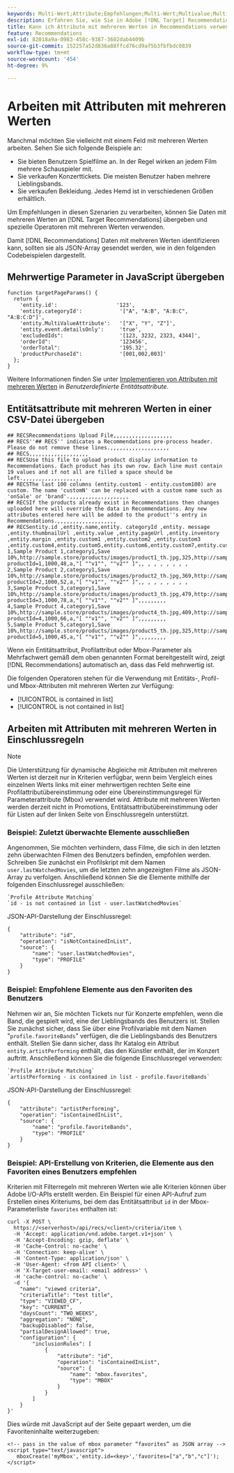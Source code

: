 ```yaml
---
keywords: Multi-Wert;Attribute;Empfehlungen;Multi-Wert;Multivalue;Multi-Wert
description: Erfahren Sie, wie Sie in Adobe [!DNL Target] Recommendations mit einem Feld mit mehreren Werten arbeiten, indem Sie spezielle Operatoren mit mehreren Werten verwenden, z. B. bei der Empfehlung von Filmen mit mehreren Schauspielern.
title: Kann ich Attribute mit mehreren Werten in Recommendations verwenden?
feature: Recommendations
exl-id: 82018a9a-0983-458c-9387-3602dab4409b
source-git-commit: 152257a52d836a88ffcd76cd9af5b3fbfbdc0839
workflow-type: tm+mt
source-wordcount: '454'
ht-degree: 9%

---
```


# Arbeiten mit Attributen mit mehreren Werten

Manchmal möchten Sie vielleicht mit einem Feld mit mehreren Werten arbeiten. Sehen Sie sich folgende Beispiele an:

* Sie bieten Benutzern Spielfilme an. In der Regel wirken an jedem Film mehrere Schauspieler mit.
* Sie verkaufen Konzerttickets. Die meisten Benutzer haben mehrere Lieblingsbands.
* Sie verkaufen Bekleidung. Jedes Hemd ist in verschiedenen Größen erhältlich.

Um Empfehlungen in diesen Szenarien zu verarbeiten, können Sie Daten mit mehreren Werten an [!DNL Target Recommendations] übergeben und spezielle Operatoren mit mehreren Werten verwenden.

Damit [!DNL Recommendations] Daten mit mehreren Werten identifizieren kann, sollten sie als JSON-Array gesendet werden, wie in den folgenden Codebeispielen dargestellt.

## Mehrwertige Parameter in JavaScript übergeben

```
function targetPageParams() { 
  return { 
    'entity.id':                   '123', 
    'entity.categoryId':            '["A", "A:B", "A:B:C", "A:B:C:D"]',        
    'entity.MultiValueAttribute':   '["X", "Y", "Z"]', 
    'entity.event.detailsOnly':     'true', 
    'excludedIds":                  '[123, 3232, 2323, 4344]', 
    'orderId":                      '123456', 
    'orderTotal":                   '195.32', 
    'productPurchaseId":            '[001,002,003]' 
  }; 
}
```

Weitere Informationen finden Sie unter [Implementieren von Attributen mit mehreren Werten](/help/main/c-recommendations/c-products/custom-entity-attributes.md#section_80FEFE49E8AF415D99B739AA3CBA2A14) in *Benutzerdefinierte Entitätsattribute*.

## Entitätsattribute mit mehreren Werten in einer CSV-Datei übergeben

```
## RECSRecommendations Upload File,,,,,,,,,,,,,,,,,,,
## RECS''## RECS'' indicates a Recommendations pre-process header. Please do not remove these lines.,,,,,,,,,,,,,,,,,,,
## RECS,,,,,,,,,,,,,,,,,,,
## RECSUse this file to upload product display information to Recommendations. Each product has its own row. Each line must contain 19 values and if not all are filled a space should be left.,,,,,,,,,,,,,,,,,,,
## RECSThe last 100 columns (entity.custom1 - entity.custom100) are custom. The name 'customN' can be replaced with a custom name such as 'onSale' or 'brand'.,,,,,,,,,,,,,,,,,,,
## RECSIf the products already exist in Recommendations then changes uploaded here will override the data in Recommendations. Any new attributes entered here will be added to the product''s entry in Recommendations.,,,,,,,,,,,,,,,,,,,
## RECSentity.id ,entity.name,entity. categoryId ,entity. message ,entity.thumbnailUrl ,entity.value ,entity.pageUrl ,entity.inventory ,entity.margin ,entity.custom1 ,entity.custom2 ,entity.custom3 ,entity.custom4,entity.custom5,entity.custom6,entity.custom7,entity.custom8,entity.custom9,entity.custom10,
1,Sample Product 1,category1,Save 10%,http://sample.store/products/images/product1_th.jpg,325,http://sample.store/products/product_detail.jsp?productId=1,1000,48,a,"[ ""v1"", ""v2"" ]",, , , , , , , ,
2,Sample Product 2,category1,Save 10%,http://sample.store/products/images/product2_th.jpg,369,http://sample.store/products/product_detail.jsp?productId=2,1000,52,a,"[ ""v1"", ""v2"" ]",, , , , , , , ,
3,Sample Product 3,category1,Save 10%,http://sample.store/products/images/product3_th.jpg,479,http://sample.store/products/product_detail.jsp?productId=3,1000,78,a,"[ ""v1"", ""v2"" ]",,,,,,,,,
4,Sample Product 4,category1,Save 10%,http://sample.store/products/images/product4_th.jpg,409,http://sample.store/products/product_detail.jsp?productId=4,1000,66,a,"[ ""v1"", ""v2"" ]",,,,,,,,,
5,Sample Product 5,category1,Save 10%,http://sample.store/products/images/product5_th.jpg,325,http://sample.store/products/product_detail.jsp?productId=5,1000,45,a,"[ ""v1"", ""v2"" ]",,,,,,,,, 
```

Wenn ein Entitätsattribut, Profilattribut oder Mbox-Parameter als Mehrfachwert gemäß dem oben genannten Format bereitgestellt wird, zeigt [!DNL Recommendations] automatisch an, dass das Feld mehrwertig ist.

Die folgenden Operatoren stehen für die Verwendung mit Entitäts-, Profil- und Mbox-Attributen mit mehreren Werten zur Verfügung:

* [!UICONTROL is contained in list]
* [!UICONTROL is not contained in list]

## Arbeiten mit Attributen mit mehreren Werten in Einschlussregeln

>[!NOTE]
>
>Die Unterstützung für dynamische Abgleiche mit Attributen mit mehreren Werten ist derzeit nur in Kriterien verfügbar, wenn beim Vergleich eines einzelnen Werts links mit einer mehrwertigen rechten Seite eine Profilattributübereinstimmung oder eine Übereinstimmungsregel für Parameterattribute (Mbox) verwendet wird. Attribute mit mehreren Werten werden derzeit nicht in Promotions, Entitätsattributübereinstimmung oder für Listen auf der linken Seite von Einschlussregeln unterstützt.

### Beispiel: Zuletzt überwachte Elemente ausschließen

Angenommen, Sie möchten verhindern, dass Filme, die sich in den letzten zehn überwachten Filmen des Benutzers befinden, empfohlen werden. Schreiben Sie zunächst ein Profilskript mit dem Namen `user.lastWatchedMovies`, um die letzten zehn angezeigten Filme als JSON-Array zu verfolgen. Anschließend können Sie die Elemente mithilfe der folgenden Einschlussregel ausschließen:

```
`Profile Attribute Matching`
`id - is not contained in list - user.lastWatchedMovies`
```

JSON-API-Darstellung der Einschlussregel:

```
{
    "attribute": "id",
    "operation": "isNotContainedInList",
    "source": {
        "name": "user.lastWatchedMovies",
        "type": "PROFILE"
    }
} 
```

### Beispiel: Empfohlene Elemente aus den Favoriten des Benutzers

Nehmen wir an, Sie möchten Tickets nur für Konzerte empfehlen, wenn die Band, die gespielt wird, eine der Lieblingsbands des Benutzers ist. Stellen Sie zunächst sicher, dass Sie über eine Profilvariable mit dem Namen &quot;`profile.favoriteBands`&quot; verfügen, die die Lieblingsbands des Benutzers enthält. Stellen Sie dann sicher, dass Ihr Katalog ein Attribut `entity.artistPerforming` enthält, das den Künstler enthält, der im Konzert auftritt. Anschließend können Sie die folgende Einschlussregel verwenden:

```
`Profile Attribute Matching`
`artistPerforming - is contained in list - profile.favoriteBands`
```

JSON-API-Darstellung der Einschlussregel:

```
{
    "attribute": "artistPerforming",
    "operation": "isContainedInList",
    "source": {
        "name": "profile.favoriteBands",
        "type": "PROFILE"
    }
}
```

### Beispiel: API-Erstellung von Kriterien, die Elemente aus den Favoriten eines Benutzers empfehlen

Kriterien mit Filterregeln mit mehreren Werten wie alle Kriterien können über Adobe I/O-APIs erstellt werden. Ein Beispiel für einen API-Aufruf zum Erstellen eines Kriteriums, bei dem das Entitätsattribut `id` in der Mbox-Parameterliste `favorites` enthalten ist:

```
curl -X POST \
  https://<serverhost>/api/recs/<client>/criteria/item \
  -H 'Accept: application/vnd.adobe.target.v1+json' \
  -H 'Accept-Encoding: gzip, deflate' \
  -H 'Cache-Control: no-cache' \
  -H 'Connection: keep-alive' \
  -H 'Content-Type: application/json' \
  -H 'User-Agent: <from API client>' \
  -H 'X-Target-user-email: <email address>' \
  -H 'cache-control: no-cache' \
  -d '{
    "name": "viewed criteria",
    "criteriaTitle": "test title",
    "type": "VIEWED_CF",
    "key": "CURRENT",
    "daysCount": "TWO_WEEKS",
    "aggregation": "NONE",
    "backupDisabled": false,
    "partialDesignAllowed": true,
    "configuration": {
        "inclusionRules": [
            {
                "attribute": "id",
                "operation": "isContainedInList",
                "source": {
                    "name": "mbox.favorites",
                    "type": "MBOX"
                }
            }
        ]
    }
}'
```

Dies würde mit JavaScript auf der Seite gepaart werden, um die Favoriteninhalte weiterzugeben:

```
<!-- pass in the value of mbox parameter “favorites” as JSON array -->
<script type="text/javascript">
   mboxCreate('myMbox','entity.id=<key>','favorites=["a","b","c"]');
</script>
```
